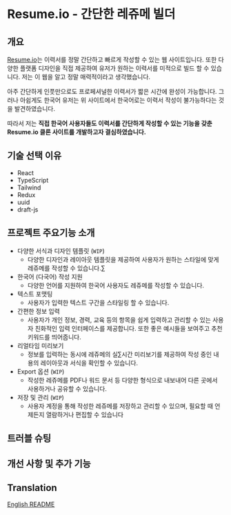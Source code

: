 # Resume.io - 간단한 레쥬메 빌더
## 개요
[Resume.io](https://resume.io/)는 이력서를 정말 간단하고 빠르게 작성할 수 있는 웹 사이트입니다. 또한 다양한 플랫폼 디자인을 직접 제공하여 유저가 원하는 이력서를 미적으로 빌드 할 수 있습니다. 저는 이 웹을 알고 정말 매력적이라고 생각했습니다.  

아주 간단하게 인풋만으로도 프로페셔널한 이력서가 짧은 시간에 완성이 가능합니다. 그러나 아쉽게도 한국어 유저는 위 사이트에서 한국어로는 이력서 작성이 불가능하다는 것을 발견하였습니다. 

따라서 저는 **직접 한국어 사용자들도 이력서를 간단하게 작성할 수 있는 기능을 갖춘 Resume.io 클론 사이트를 개발하고자 결심하였습니다.**

## 기술 선택 이유
- React
- TypeScript
- Tailwind
- Redux
- uuid
- draft-js

## 프로젝트 주요기능 소개
- 다양한 서식과 디자인 템플릿 (`WIP`)
	- 다양한 디자인과 레이아웃 템플릿을 제공하여 사용자가 원하는 스타일에 맞게 레쥬메를 작성할 수 있습니다.∑
- 한국어 (다국어) 작성 지원
	- 다양한 언어를 지원하여 한국어 사용자도 레쥬메를 작성할 수 있습니다.
- 텍스트 포맷팅
	- 사용자가 입력한 텍스트 구간을 스타일링 할 수 있습니다.
- 간편한 정보 입력
	- 사용자가 개인 정보, 경력, 교육 등의 항목을 쉽게 입력하고 관리할 수 있는 사용자 친화적인 입력 인터페이스를 제공합니다. 또한 좋은 예시들을 보여주고 추천 키워드를 띄어줍니다.
- 리얼타임 미리보기
	- 정보를 입력하는 동시에 레쥬메의 실∑시간 미리보기를 제공하여 작성 중인 내용의 레이아웃과 서식을 확인할 수 있습니다.
- Export 옵션 (`WIP`)
	- 작성한 레쥬메를 PDF나 워드 문서 등 다양한 형식으로 내보내어 다른 곳에서 사용하거나 공유할 수 있습니다.
- 저장 및 관리 (`WIP`)
	- 사용자 계정을 통해 작성한 레쥬메를 저장하고 관리할 수 있으며, 필요할 때 언제든지 열람하거나 편집할 수 있습니다
	
## 트러블 슈팅
## 개선 사항 및 추가 기능

## Translation
[English README](./ENG.md)